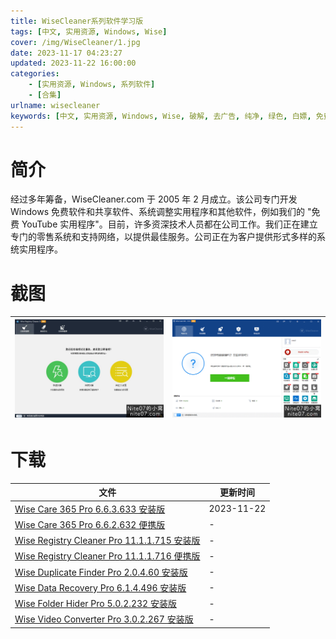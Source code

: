 ```yaml
---
title: WiseCleaner系列软件学习版
tags: [中文, 实用资源, Windows, Wise]
cover: /img/WiseCleaner/1.jpg
date: 2023-11-17 04:23:27
updated: 2023-11-22 16:00:00
categories:
    - [实用资源, Windows, 系列软件]
    - [合集]
urlname: wisecleaner
keywords: [中文, 实用资源, Windows, Wise, 破解, 去广告, 纯净, 绿色, 白嫖, 免费]
---
```


# 简介

经过多年筹备，WiseCleaner.com 于 2005 年 2 月成立。该公司专门开发 Windows 免费软件和共享软件、系统调整实用程序和其他软件，例如我们的 "免费 YouTube 实用程序"。目前，许多资深技术人员都在公司工作。我们正在建立专门的零售系统和支持网络，以提供最佳服务。公司正在为客户提供形式多样的系统实用程序。

# 截图

| ![](/img/WiseCleaner/2.jpg) | ![](/img/WiseCleaner/2.png) |
| --------------------------- | --------------------------- |

# 下载

| 文件                                                                                                                | 更新时间   |
| ------------------------------------------------------------------------------------------------------------------- | ---------- |
| [Wise Care 365 Pro 6.6.3.633 安装版](/download/index.html?f=Wise-Care-365-Pro-6.6.3.633.zip)                        | 2023-11-22 |
| [Wise Care 365 Pro 6.6.2.632 便携版](/download/index.html?f=Wise-Care-Pro-6.6.2.632-Portable.zip)                   | -          |
| [Wise Registry Cleaner Pro 11.1.1.715 安装版](/download/index.html?f=Wise-Registry-Cleaner-Pro-11.1.1.715.zip)      | -          |
| [Wise Registry Cleaner Pro 11.1.1.716 便携版](/download/index.html?f=Wise-Registry-Cleaner-11.1.1.716-Portable.zip) | -          |
| [Wise Duplicate Finder Pro 2.0.4.60 安装版](/download/index.html?f=Wise-Duplicate-Finder-Pro-2.0.4.60.zip)          | -          |
| [Wise Data Recovery Pro 6.1.4.496 安装版](/download/index.html?f=Wise-Data-Recovery-Pro-6.1.4.496.zip)              | -          |
| [Wise Folder Hider Pro 5.0.2.232 安装版](/download/index.html?f=Wise-Folder-Hider-Pro-5.0.2.232.zip)                | -          |
| [Wise Video Converter Pro 3.0.2.267 安装版](/download/index.html?f=Wise-Video-Converter-Pro-3.0.2.267.zip)          | -          |
